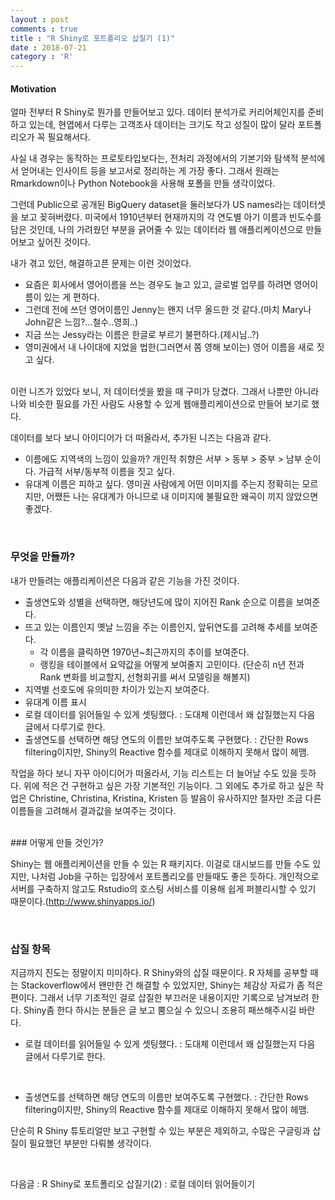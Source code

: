 ```yaml
---
layout : post
comments : true
title : "R Shiny로 포트폴리오 삽질기 (1)"
date : 2018-07-21
category : 'R'
---
```


#### Motivation
얼마 전부터 R Shiny로 뭔가를 만들어보고 있다. 데이터 분석가로 커리어체인지를 준비하고 있는데, 현엽에서 다루는 고객조사 데이터는 크기도 작고 성질이 많이 달라 포트폴리오가 꼭 필요해서다.

사실 내 경우는 동작하는 프로토타입보다는, 전처리 과정에서의 기본기와 탐색적 분석에서 얻어내는 인사이트 등을 보고서로 정리하는 게 가장 좋다. 그래서 원래는 Rmarkdown이나 Python Notebook을 사용해 포폴을 만들 생각이었다.

그런데 Public으로 공개된 BigQuery dataset을 둘러보다가 US names라는 데이터셋을 보고 꽂혀버렸다. 미국에서 1910년부터 현재까지의 각 연도별 아기 이름과 빈도수를 담은 것인데, 나의 가려웠던 부분을 긁어줄 수 있는 데이터라 웹 애플리케이션으로 만들어보고 싶어진 것이다.

내가 겪고 있던, 해결하고픈 문제는 이런 것이었다.

* 요즘은 회사에서 영어이름을 쓰는 경우도 늘고 있고, 글로벌 업무를 하려면 영어이름이 있는 게 편하다.
* 그런데 전에 쓰던 영어이름인 Jenny는 왠지 너무 올드한 것 같다.(마치 Mary나 John같은 느낌?...철수..영희..)
* 지금 쓰는 Jessy라는 이름은 한글로 부르기 불편하다.(제시님..?)
* 영미권에서 내 나이대에 지었을 법한(그러면서 쫌 영해 보이는) 영어 이름을 새로 짓고 싶다.

<br>
이런 니즈가 있었다 보니, 저 데이터셋을 봤을 때 구미가 당겼다.
그래서 나뿐만 아니라 나와 비슷한 필요를 가진 사람도 사용할 수 있게 웹애플리케이션으로 만들어 보기로 했다.
<br>

데이터를 보다 보니 아이디어가 더 떠올라서, 추가된 니즈는 다음과 같다.
<br>

* 이름에도 지역색의 느낌이 있을까? 개인적 취향은 서부 > 동부 > 중부 > 남부 순이다. 가급적 서부/동부적 이름을 짓고 싶다.
* 유대계 이름은 피하고 싶다. 영미권 사람에게 어떤 이미지를 주는지 정확히는 모르지만, 어쨌든 나는 유대계가 아니므로 내 이미지에 불필요한 왜곡이 끼지 않았으면 좋겠다.

<br>

### 무엇을 만들까?

내가 만들려는 애플리케이션은 다음과 같은 기능을 가진 것이다.

* 출생연도와 성별을 선택하면, 해당년도에 많이 지어진 Rank 순으로 이름을 보여준다.
* 뜨고 있는 이름인지 옛날 느낌을 주는 이름인지, 앞뒤연도를 고려해 추세를 보여준다.
  * 각 이름을 클릭하면 1970년~최근까지의 추이를 보여준다.
  * 랭킹을 테이블에서 요약값을 어떻게 보여줄지 고민이다.
    (단순히 n년 전과 Rank 변화를 비교할지, 선형회귀를 써서 모델링을 해볼지)
* 지역별 선호도에 유의미한 차이가 있는지 보여준다.
* 유대계 이름 표시
* 로컬 데이터를 읽어들일 수 있게 셋팅했다.
 : 도대체 이런데서 왜 삽질했는지 다음 글에서 다루기로 한다.
* 출생연도를 선택하면 해당 연도의 이름만 보여주도록 구현했다.
 : 간단한 Rows filtering이지만, Shiny의 Reactive 함수를 제대로 이해하지 못해서 많이 헤맴.


작업을 하다 보니 자꾸 아이디어가 떠올라서, 기능 리스트는 더 늘어날 수도 있을 듯하다. 위에 적은 건 구현하고 싶은 가장 기본적인 기능이다.
그 외에도 추가로 하고 싶은 작업은 Christine, Christina, Kristina, Kristen 등 발음이 유사하지만 철자만 조금 다른 이름들을 고려해서 결과값을 보여주는 것이다.

<br>
### 어떻게 만들 것인가?

Shiny는 웹 애플리케이션을 만들 수 있는 R 패키지다. 이걸로 대시보드를 만들 수도 있지만, 나처럼 Job을 구하는 입장에서 포트폴리오를 만들때도 좋은 듯하다. 개인적으로 서버를 구축하지 않고도 Rstudio의 호스팅 서비스를 이용해 쉽게 퍼블리시할 수 있기 때문이다.(http://www.shinyapps.io/)

<br>


### 삽질 항목

지금까지 진도는 정말이지 미미하다. R Shiny와의 삽질 때문이다. R 자체를 공부할 때는 Stackoverflow에서 왠만한 건 해결할 수 있었지만, Shiny는 체감상 자료가 좀 적은 편이다.
그래서 너무 기초적인 걸로 삽질한 부끄러운 내용이지만 기록으로 남겨보려 한다. Shiny좀 한다 하시는 분들은 글 보고 뿜으실 수 있으니 조용히 패쓰해주시길 바란다.

* 로컬 데이터를 읽어들일 수 있게 셋팅했다.
 : 도대체 이런데서 왜 삽질했는지 다음 글에서 다루기로 한다.
 <br>


* 출생연도를 선택하면 해당 연도의 이름만 보여주도록 구현했다.
 : 간단한 Rows filtering이지만, Shiny의 Reactive 함수를 제대로 이해하지 못해서 많이 헤맴.


단순히 R Shiny 튜토리얼만 보고 구현할 수 있는 부분은 제외하고, 수많은 구글링과 삽질이 필요했던 부분만 다뤄볼 생각이다.

<br>

다음글 : R Shiny로 포트폴리오 삽질기(2) : 로컬 데이터 읽어들이기
